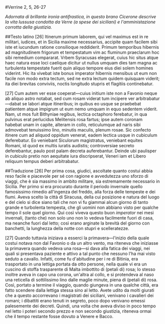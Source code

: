 #Verrine 2, 5, 26-27

*Adornata di brillante ironia antifrastica, in questo brano Cicerone descrive la vita lussusa condotta da Verre (a spese dei siciliani) e l'amministazione corrotta della giustizia.*

##Testo latino
[26] Itinerum primum laborem, qui vel maximus est in re militari, iudices, et in Sicilia maxime necessarius, accipite quam facilem sibi iste et iucundum ratione consilioque reddiderit. Primum temporibus hibernis ad magnitudinem frigorum et tempestatum vim ac fluminum praeclarum hoc sibi remedium compararat. Vrbem Syracusas elegerat, cuius hic situs atque haec natura esse loci caelique dicitur ut nullus umquam dies tam magna ac turbulenta tempestate fuerit quin aliquo tempore eius diei solem homines viderint. Hic ita vivebat iste bonus imperator hibernis mensibus ut eum non facile non modo extra tectum, sed ne extra lectum quidem quisquam viderit; ita diei brevitas conviviis, noctis longitudo stupris et flagitiis continebatur.

[27] Cum autem ver esse coeperat&mdash;cuius initium iste non a Favonio neque ab aliquo astro notabat, sed cum rosam viderat tum incipere ver arbitrabatur&mdash;dabat se labori atque itineribus; in quibus eo usque se praebebat patientem atque impigrum ut eum nemo umquam in equo sedentem viderit. Nam, ut mos fuit Bithyniae regibus, lectica octaphoro ferebatur, in qua pulvinus erat perlucidus Melitensis rosa fartus; ipse autem coronam habebat unam in capite, alteram in collo, reticulumque ad naris sibi admovebat tenuissimo lino, minutis maculis, plenum rosae. Sic confecto itinere cum ad aliquod oppidum venerat, eadem lectica usque in cubiculum deferebatur. Eo veniebant Siculorum magistratus, veniebant equites Romani, id quod ex multis iuratis audistis; controversiae secreto deferebantur, paulo post palam decreta auferebantur. Deinde ubi paulisper in cubiculo pretio non aequitate iura discripserat, Veneri iam et Libero reliquum tempus deberi arbitrabatur.

##Traduzione
[26] Per prima cosa, giudici, ascoltate quanto costui abbia reso facile e piacevole per sé con ragione e avvedutezza uno sforzo di viaggi, che è sia massimo in ambito militare, sia estremamente necessario in Sicilia. Per primo si era procurato durante il periodo invernale quello famosissimo rimedio all'ingenza del freddo, alla forza delle tempeste e dei fiumi. Aveva scelto la città di Siracusa, della cui posizione e natura del luogo e del cielo si dice siano tali che non vi fu giammai alcun giorno di tanto grande e turbolenta tempesta, che gli uomini non abbiano visto per qualche tempo il sole quel giorno. Qui così viveva questo buon *imperator* nei mesi invernali, (tanto che) non solo uno non lo vedeva facilmente fuori di casa, ma neanche fuori dal letto; così erano arginate la brevità del giorno con banchetti, la lunghezza della notte con stupri e scelleratezze.

[27] Quando tuttavia iniziava a esserci la primavera&mdash;l'inizio della quale costui notava non dal Favonio o da un altro vento, ma riteneva che iniziasse la primavera quando vedeva una rosa&mdash;si dava alla fatica dei viaggi, nei quali si presentava paziente e attivo a tal punto che nessuno l'ha mai visto seduto a cavallo. Infatti, come fu d'abitudine per i re di Bitinia, era trasportato in una lettiga portata da otto persone, nella quale vi era un cuscino di stoffa trasparente di Malta imbottito di (petali di) rosa; lo stesso inoltre aveva in capo una corona, un'altra al collo, e si protendeva al naso una reticella di sottilissimo lino dalle maglie minute, piena di (petali di) rosa. Così, portato a termine il viaggio, quando giungeva in una qualche città, era fatto scendere dalla lettiga stessa sino al letto. Avete udito da molti giurati che a questo accorrevano i magistrati dei siciliani, venivano i cavalieri dei romani; i dibattiti erano tenuti in segreto, poco dopo venivano emessi palesemente dei decreti. Quindi, una volta che aveva diviso in poco tempo nel letto i poteri secondo prezzo e non secondo giustizia, riteneva ormai che il tempo restante fosse dovuto a Venere e Bacco.
